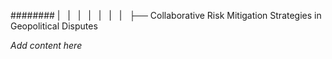 ######## |   |   |   |   |   |   |   ├── Collaborative Risk Mitigation Strategies in Geopolitical Disputes

*Add content here*